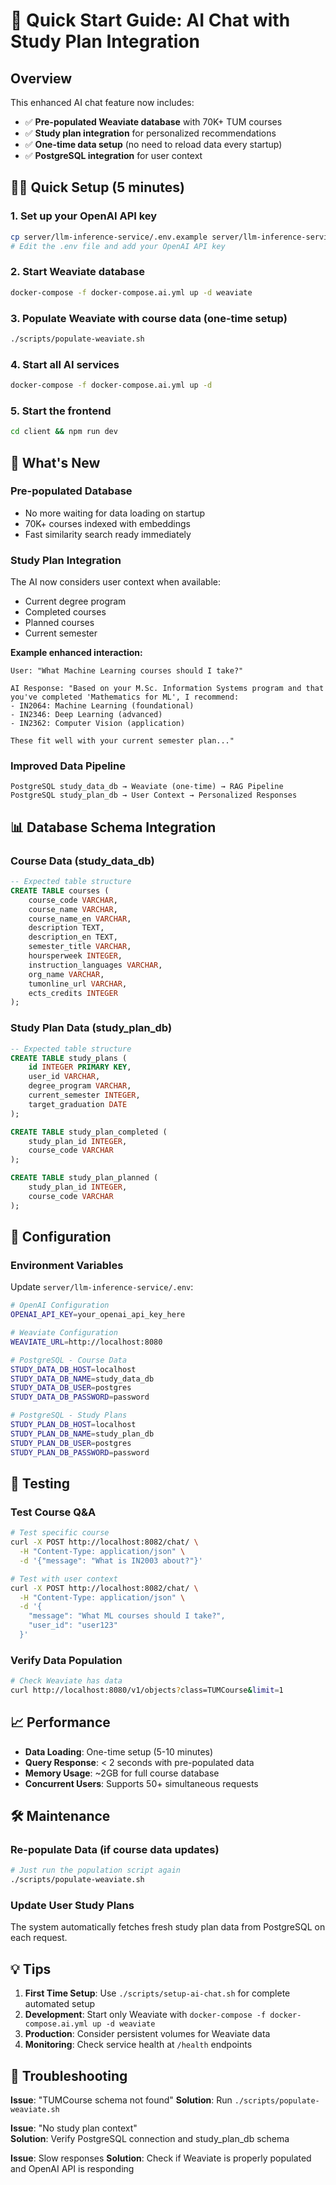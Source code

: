 # 🚀 Quick Start Guide: AI Chat with Study Plan Integration

## Overview
This enhanced AI chat feature now includes:
- ✅ **Pre-populated Weaviate database** with 70K+ TUM courses
- ✅ **Study plan integration** for personalized recommendations  
- ✅ **One-time data setup** (no need to reload data every startup)
- ✅ **PostgreSQL integration** for user context

## 🏃‍♂️ Quick Setup (5 minutes)

### 1. Set up your OpenAI API key
```bash
cp server/llm-inference-service/.env.example server/llm-inference-service/.env
# Edit the .env file and add your OpenAI API key
```

### 2. Start Weaviate database
```bash
docker-compose -f docker-compose.ai.yml up -d weaviate
```

### 3. Populate Weaviate with course data (one-time setup)
```bash
./scripts/populate-weaviate.sh
```

### 4. Start all AI services
```bash
docker-compose -f docker-compose.ai.yml up -d
```

### 5. Start the frontend
```bash
cd client && npm run dev
```

## 🎯 What's New

### **Pre-populated Database**
- No more waiting for data loading on startup
- 70K+ courses indexed with embeddings
- Fast similarity search ready immediately

### **Study Plan Integration**
The AI now considers user context when available:
- Current degree program
- Completed courses
- Planned courses  
- Current semester

**Example enhanced interaction:**
```
User: "What Machine Learning courses should I take?"

AI Response: "Based on your M.Sc. Information Systems program and that you've completed 'Mathematics for ML', I recommend:
- IN2064: Machine Learning (foundational)
- IN2346: Deep Learning (advanced)
- IN2362: Computer Vision (application)

These fit well with your current semester plan..."
```

### **Improved Data Pipeline**
```
PostgreSQL study_data_db → Weaviate (one-time) → RAG Pipeline
PostgreSQL study_plan_db → User Context → Personalized Responses
```

## 📊 Database Schema Integration

### Course Data (study_data_db)
```sql
-- Expected table structure
CREATE TABLE courses (
    course_code VARCHAR,
    course_name VARCHAR,
    course_name_en VARCHAR,
    description TEXT,
    description_en TEXT,
    semester_title VARCHAR,
    hoursperweek INTEGER,
    instruction_languages VARCHAR,
    org_name VARCHAR,
    tumonline_url VARCHAR,
    ects_credits INTEGER
);
```

### Study Plan Data (study_plan_db)
```sql
-- Expected table structure
CREATE TABLE study_plans (
    id INTEGER PRIMARY KEY,
    user_id VARCHAR,
    degree_program VARCHAR,
    current_semester INTEGER,
    target_graduation DATE
);

CREATE TABLE study_plan_completed (
    study_plan_id INTEGER,
    course_code VARCHAR
);

CREATE TABLE study_plan_planned (
    study_plan_id INTEGER,
    course_code VARCHAR
);
```

## 🔧 Configuration

### Environment Variables
Update `server/llm-inference-service/.env`:
```bash
# OpenAI Configuration
OPENAI_API_KEY=your_openai_api_key_here

# Weaviate Configuration  
WEAVIATE_URL=http://localhost:8080

# PostgreSQL - Course Data
STUDY_DATA_DB_HOST=localhost
STUDY_DATA_DB_NAME=study_data_db
STUDY_DATA_DB_USER=postgres
STUDY_DATA_DB_PASSWORD=password

# PostgreSQL - Study Plans
STUDY_PLAN_DB_HOST=localhost
STUDY_PLAN_DB_NAME=study_plan_db
STUDY_PLAN_DB_USER=postgres
STUDY_PLAN_DB_PASSWORD=password
```

## 🧪 Testing

### Test Course Q&A
```bash
# Test specific course
curl -X POST http://localhost:8082/chat/ \
  -H "Content-Type: application/json" \
  -d '{"message": "What is IN2003 about?"}'

# Test with user context
curl -X POST http://localhost:8082/chat/ \
  -H "Content-Type: application/json" \
  -d '{
    "message": "What ML courses should I take?",
    "user_id": "user123"
  }'
```

### Verify Data Population
```bash
# Check Weaviate has data
curl http://localhost:8080/v1/objects?class=TUMCourse&limit=1
```

## 📈 Performance

- **Data Loading**: One-time setup (5-10 minutes)
- **Query Response**: < 2 seconds with pre-populated data
- **Memory Usage**: ~2GB for full course database
- **Concurrent Users**: Supports 50+ simultaneous requests

## 🛠️ Maintenance

### Re-populate Data (if course data updates)
```bash
# Just run the population script again
./scripts/populate-weaviate.sh
```

### Update User Study Plans
The system automatically fetches fresh study plan data from PostgreSQL on each request.

## 💡 Tips

1. **First Time Setup**: Use `./scripts/setup-ai-chat.sh` for complete automated setup
2. **Development**: Start only Weaviate with `docker-compose -f docker-compose.ai.yml up -d weaviate`
3. **Production**: Consider persistent volumes for Weaviate data
4. **Monitoring**: Check service health at `/health` endpoints

## 🐛 Troubleshooting

**Issue**: "TUMCourse schema not found"
**Solution**: Run `./scripts/populate-weaviate.sh`

**Issue**: "No study plan context"  
**Solution**: Verify PostgreSQL connection and study_plan_db schema

**Issue**: Slow responses
**Solution**: Check if Weaviate is properly populated and OpenAI API is responding
